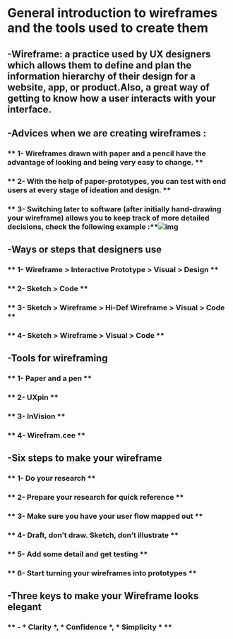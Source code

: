 # General introduction to wireframes and the tools used to create them
## -Wireframe: a practice used by UX designers which allows them to define and plan the information hierarchy of their design for a website, app, or product.Also, a great way of getting to know how a user interacts with your interface.
## -Advices when we are creating wireframes :
### ** 1- Wireframes drawn with paper and a pencil have the advantage of looking and being very easy to change. **
### ** 2- With the help of paper-prototypes, you can test with end users at every stage of ideation and design. **
### ** 3- Switching later to software (after initially hand-drawing your wireframe) allows you to keep track of more detailed decisions, check the following example :**![img](https://d33wubrfki0l68.cloudfront.net/dbb80f2f6a5dafa25f702ad00bc429057fb59cec/52716/en/blog/uploads/versions/samuel-student-wireframe---x----972-715x---.png) 
## -Ways or steps that designers use
### ** 1- Wireframe > Interactive Prototype > Visual > Design **
### ** 2- Sketch > Code **
### ** 3- Sketch > Wireframe > Hi-Def Wireframe > Visual > Code **
### ** 4- Sketch > Wireframe > Visual > Code **
## -Tools for wireframing
### ** 1- Paper and a pen **
### ** 2- UXpin **
### ** 3- InVision **
### ** 4- Wirefram.cee **
## -Six steps to make your wireframe
### ** 1- Do your research **
### ** 2- Prepare your research for quick reference **
### ** 3- Make sure you have your user flow mapped out **
### ** 4- Draft, don’t draw. Sketch, don’t illustrate **
### ** 5- Add some detail and get testing **
### ** 6- Start turning your wireframes into prototypes **
## -Three keys to make your Wireframe looks elegant
### ** - * Clarity *, * Confidence *, * Simplicity * **





